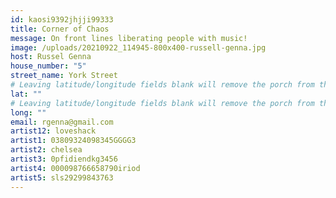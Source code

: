 ```yaml
---
id: kaosi9392jhjji99333
title: Corner of Chaos
message: On front lines liberating people with music!
image: /uploads/20210922_114945-800x400-russell-genna.jpg
host: Russel Genna
house_number: "5"
street_name: York Street
# Leaving latitude/longitude fields blank will remove the porch from the Porchfest map.
lat: ""
# Leaving latitude/longitude fields blank will remove the porch from the Porchfest map.
long: ""
email: rgenna@gmail.com
artist12: loveshack
artist1: 03809324098345GGGG3
artist2: chelsea
artist3: 0pfidiendkg3456
artist4: 000098766658790iriod
artist5: sls29299843763
---
```

